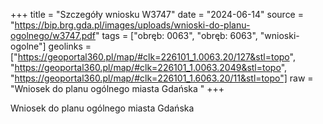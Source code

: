 +++
title = "Szczegóły wniosku W3747"
date = "2024-06-14"
source = "https://bip.brg.gda.pl/images/uploads/wnioski-do-planu-ogolnego/w3747.pdf"
tags = ["obręb: 0063", "obręb: 6063", "wnioski-ogolne"]
geolinks = ["https://geoportal360.pl/map/#clk=226101_1.0063.20/127&stl=topo", "https://geoportal360.pl/map/#clk=226101_1.0063.2049&stl=topo", "https://geoportal360.pl/map/#clk=226101_1.6063.20/11&stl=topo"]
raw = "Wniosek do planu ogólnego miasta Gdańska "
+++

Wniosek do planu ogólnego miasta Gdańska



